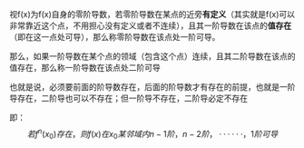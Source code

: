 视f(x)为f(x)自身的零阶导数，若零阶导数在某点的近旁**有定义**（其实就是f(x)可以非常靠近这个点，不用担心没有定义或者不连续），且其一阶导数在该点的**值存在**（即在这一点处可导），那么称零阶导数在该点处一阶可导。

那么，如果一阶导数在某个点的领域（包含这个点）连续，且其二阶导数在该点的值存在，那么称一阶导数在该点处二阶可导

也就是说，必须要前面的阶导数存在，后面的阶导数才有存在的前提，也就是一阶导存在，二阶导也可以不存在；但一阶导不存在，二阶导必定不存在

即：$$若f^n(x_{0})存在，则f(x)在x_{0}某邻域内n-1阶，n-2阶，······，1阶可导$$